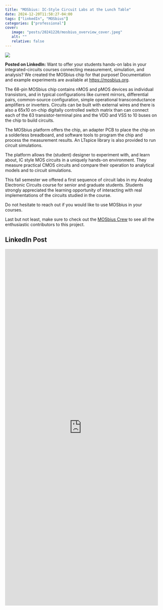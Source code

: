 ```yaml
---
title: "MOSbius: IC-Style Circuit Labs at the Lunch Table"
date: 2024-12-20T11:58:27-04:00
tags: ["linkedIn", "MOSbius"]
categories: ["professional"]
cover: 
   image: "posts/20241220/mosbius_overview_cover.jpeg"
   alt: ""
   relative: false
---
```


![](mosbius_overview.jpeg)

**Posted on LinkedIn:** Want to offer your students hands-on labs in your integrated-circuits courses connecting measurement, simulation, and analysis? We created the MOSbius chip for that purpose! Documentation and example experiments are available at https://mosbius.org. 

The 68-pin MOSbius chip contains nMOS and pMOS devices as individual transistors, and in typical configurations like current mirrors, differential pairs, common-source configuration, simple operational transconductance amplifiers or inverters. Circuits can be built with external wires and there is also a 65x10 on-chip digitally controlled switch matrix than can connect each of the 63 transistor-terminal pins and the VDD and VSS to 10 buses on the chip to build circuits.

The MOSbius platform offers the chip, an adapter PCB to place the chip on a solderless breadboard, and software tools to program the chip and process the measurement results. An LTspice library is also provided to run circuit simulations.

The platform allows the (student) designer to experiment with, and learn about, IC style MOS circuits in a uniquely hands-on environment. They measure practical CMOS circuits and compare their operation to analytical models and to circuit simulations.

This fall semester we offered a first sequence of circuit labs in my Analog Electronic Circuits course for senior and graduate students. Students strongly appreciated the learning opportunity of interacting with real implementations of the circuits studied in the course. 

Do not hesitate to reach out if you would like to use MOSbius in your courses. 

Last but not least, make sure to check out the [MOSbius Crew](https://mosbius.org/9_back_matter/acknowledgments.html) to see all the enthusiastic contributors to this project.

## LinkedIn Post

<iframe src="https://www.linkedin.com/embed/feed/update/urn:li:share:7274878089208160256" height="1171" width="504" frameborder="0" allowfullscreen="" title="Embedded post"></iframe>